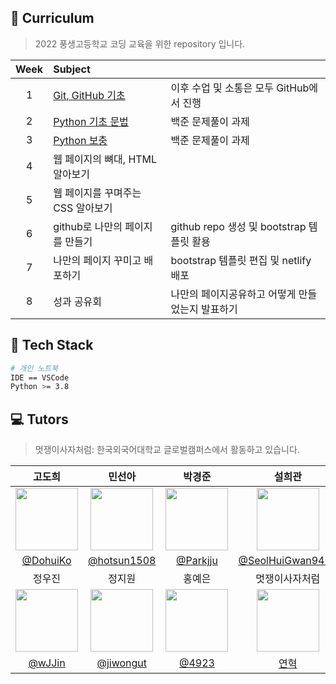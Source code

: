 ## :book: Curriculum

> 2022 풍생고등학교 코딩 교육을 위한 repository 입니다.

|Week|Subject||
|:---:|:---|:---|
|1|[Git, GitHub 기초](https://drive.google.com/file/d/1hKBfik2nzzVlNw4Tovsy1nXbtEfp1DHj/view?usp=sharing)|이후 수업 및 소통은 모두 GitHub에서 진행|
|2|[Python 기초 문법](https://github.com/hufslion10th/ps-high/blob/main/풍생고/풍생고_파이썬기초.pptx)|백준 문제풀이 과제|
|3|[Python 보충](https://github.com/hufslion10th/ps-high/blob/main/풍생고/풍생고_파이썬.pptx)|백준 문제풀이 과제|
|4|웹 페이지의 뼈대, HTML 알아보기||
|5|웹 페이지를 꾸며주는 CSS 알아보기 ||
|6|github로 나만의 페이지를 만들기|github repo 생성 및 bootstrap 템플릿 활용|
|7|나만의 페이지 꾸미고 배포하기|bootstrap 템플릿 편집 및 netlify 배포|
|8|성과 공유회|나만의 페이지공유하고 어떻게 만들었는지 발표하기|

## :nut_and_bolt: Tech Stack

```bash
# 개인 노트북
IDE == VSCode
Python >= 3.8
```


## :computer: Tutors

> 멋쟁이사자처럼: 한국외국어대학교 글로벌캠퍼스에서 활동하고 있습니다.

|고도희|민선아|박경준|설희관|
|:---:|:---:|:---:|:---:|
|<img src="https://avatars.githubusercontent.com/u/81297662?v=4" height=100/>|<img src="https://avatars.githubusercontent.com/u/60880176?v=4" height=100/>|<img src="https://avatars.githubusercontent.com/u/75518683?v=4" height=100/>|<img src="https://avatars.githubusercontent.com/u/67581495?v=4" height=100/>|
|[@DohuiKo](https://github.com/DohuiKo)|[@hotsun1508](https://github.com/hotsun1508)|[@Parkjju](https://github.com/Parkjju)|[@SeolHuiGwan9478](https://github.com/SeolHuiGwan9478)|
|정우진|정지원|홍예은|멋쟁이사자처럼|
|<img src="https://avatars.githubusercontent.com/u/81296203?v=4" height=100/>|<img src="https://avatars.githubusercontent.com/u/79279500?v=4" height=100/>|<img src="https://avatars.githubusercontent.com/u/60145951?v=4" height=100/>|<a href="https://github.com/hufslion10th"> <img src="https://user-images.githubusercontent.com/60145951/158914541-46bae0c2-28f7-46d7-80f4-6a7cb3e15579.png" height=100/> </a>
|[@wJJin](https://github.com/wJJin)|[@jiwongut](https://github.com/jiwongut)|[@4923](https://github.com/4923)|[연혁](https://www.notion.so/hufsglobal/HUFS-LIKELION-550e654a2c254ed1bf8aecb62d552a75)|
